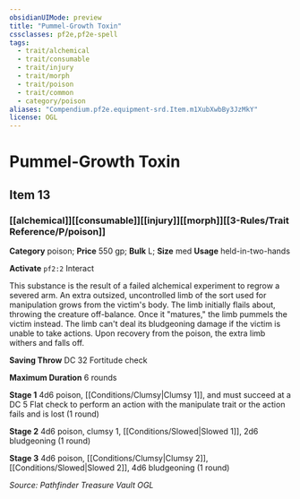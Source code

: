 ```yaml
---
obsidianUIMode: preview
title: "Pummel-Growth Toxin"
cssclasses: pf2e,pf2e-spell
tags:
  - trait/alchemical
  - trait/consumable
  - trait/injury
  - trait/morph
  - trait/poison
  - trait/common
  - category/poison
aliases: "Compendium.pf2e.equipment-srd.Item.m1XubXwbBy3JzMkY"
license: OGL
---
```

# Pummel-Growth Toxin
## Item 13
### [[alchemical]][[consumable]][[injury]][[morph]][[3-Rules/Trait Reference/P/poison]]

**Category** poison; 
**Price** 550 gp; 
**Bulk** L; **Size** med
**Usage** held-in-two-hands

**Activate** `pf2:2` Interact

This substance is the result of a failed alchemical experiment to regrow a severed arm. An extra outsized, uncontrolled limb of the sort used for manipulation grows from the victim's body. The limb initially flails about, throwing the creature off-balance. Once it "matures," the limb pummels the victim instead. The limb can't deal its bludgeoning damage if the victim is unable to take actions. Upon recovery from the poison, the extra limb withers and falls off.

**Saving Throw** DC 32 Fortitude check

**Maximum Duration** 6 rounds

**Stage 1** 4d6 poison, [[Conditions/Clumsy|Clumsy 1]], and must succeed at a DC 5 Flat check to perform an action with the manipulate trait or the action fails and is lost (1 round)

**Stage 2** 4d6 poison, clumsy 1, [[Conditions/Slowed|Slowed 1]], 2d6 bludgeoning (1 round)

**Stage 3** 4d6 poison, [[Conditions/Clumsy|Clumsy 2]], [[Conditions/Slowed|Slowed 2]], 4d6 bludgeoning (1 round)

*Source: Pathfinder Treasure Vault*
*OGL*